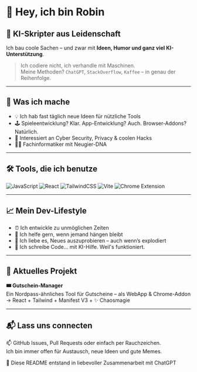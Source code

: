 # 👋 Hey, ich bin Robin

## 🧠 KI-Skripter aus Leidenschaft

Ich bau coole Sachen – und zwar mit **Ideen, Humor und ganz viel KI-Unterstützung**.

> Ich codiere nicht, ich verhandle mit Maschinen.  
> Meine Methoden? `ChatGPT`, `StackOverflow`, `Kaffee` – in genau der Reihenfolge.

---

## 🎯 Was ich mache

- 💡 Ich hab fast täglich neue Ideen für nützliche Tools
- 🕹️ Spieleentwicklung? Klar. App-Entwicklung? Auch. Browser-Addons? Natürlich.
- 🔐 Interessiert an Cyber Security, Privacy & coolen Hacks
- 👨‍🎓 Fachinformatiker mit Neugier-DNA

---

## 🛠️ Tools, die ich benutze

![JavaScript](https://img.shields.io/badge/-JavaScript-F7DF1E?style=flat&logo=javascript&logoColor=000)
![React](https://img.shields.io/badge/-React-61DAFB?style=flat&logo=react&logoColor=000)
![TailwindCSS](https://img.shields.io/badge/-TailwindCSS-38B2AC?style=flat&logo=tailwind-css&logoColor=fff)
![Vite](https://img.shields.io/badge/-Vite-646CFF?style=flat&logo=vite&logoColor=fff)
![Chrome Extension](https://img.shields.io/badge/-Chrome%20Extensions-4285F4?style=flat&logo=google-chrome&logoColor=fff)

---

## 📈 Mein Dev-Lifestyle

- ⏰ Ich entwickle zu unmöglichen Zeiten
- 🤝 Ich helfe gern, wenn jemand hängen bleibt
- 🧪 Ich liebe es, Neues auszuprobieren – auch wenn’s explodiert
- 🧠 Ich schreibe Code... mit KI-Hilfe. Weil's funktioniert.

---

## 🧩 Aktuelles Projekt

**🎟️ Gutschein-Manager**  
Ein Nordpass-ähnliches Tool für Gutscheine – als WebApp & Chrome-Addon  
→ React + Tailwind + Manifest V3 + ✨ Chaosmagie

---

## 📬 Lass uns connecten

📫 GitHub Issues, Pull Requests oder einfach per Rauchzeichen.  
Ich bin immer offen für Austausch, neue Ideen und gute Memes.

🧠 Diese README entstand in liebevoller Zusammenarbeit mit ChatGPT

